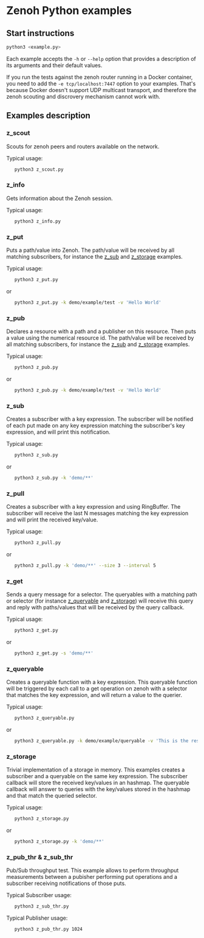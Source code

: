 # Zenoh Python examples

## Start instructions

   ```bash
   python3 <example.py>
   ```

Each example accepts the `-h` or `--help` option that provides a description of its arguments and their default values.

If you run the tests against the zenoh router running in a Docker container, you need to add the
`-e tcp/localhost:7447` option to your examples. That's because Docker doesn't support UDP multicast
transport, and therefore the zenoh scouting and discrovery mechanism cannot work with.

## Examples description

### z_scout

Scouts for zenoh peers and routers available on the network.

Typical usage:

   ```bash
      python3 z_scout.py
   ```

### z_info

Gets information about the Zenoh session.

Typical usage:

   ```bash
      python3 z_info.py
   ```

### z_put

Puts a path/value into Zenoh.
The path/value will be received by all matching subscribers, for instance the [z_sub](#z_sub)
and [z_storage](#z_storage) examples.

Typical usage:

   ```bash
      python3 z_put.py
   ```

or

   ```bash
      python3 z_put.py -k demo/example/test -v 'Hello World'
   ```

### z_pub

Declares a resource with a path and a publisher on this resource. Then puts a value using the numerical resource id.
The path/value will be received by all matching subscribers, for instance the [z_sub](#z_sub)
and [z_storage](#z_storage) examples.

Typical usage:

   ```bash
      python3 z_pub.py
   ```

or

   ```bash
      python3 z_pub.py -k demo/example/test -v 'Hello World'
   ```

### z_sub

Creates a subscriber with a key expression.
The subscriber will be notified of each put made on any key expression matching
the subscriber's key expression, and will print this notification.

Typical usage:

   ```bash
      python3 z_sub.py
   ```

or

   ```bash
      python3 z_sub.py -k 'demo/**'
   ```

### z_pull

Creates a subscriber with a key expression and using RingBuffer.
The subscriber will receive the last N messages matching the key
expression and will print the received key/value.

Typical usage:

   ```bash
      python3 z_pull.py
   ```

or

   ```bash
      python3 z_pull.py -k 'demo/**' --size 3 --interval 5
   ```

### z_get

Sends a query message for a selector.
The queryables with a matching path or selector (for instance [z_queryable](#z_queryable) and [z_storage](#z_storage))
will receive this query and reply with paths/values that will be received by the query callback.

Typical usage:

   ```bash
      python3 z_get.py
   ```

or

   ```bash
      python3 z_get.py -s 'demo/**'
   ```

### z_queryable

Creates a queryable function with a key expression.
This queryable function will be triggered by each call to a get operation on zenoh
with a selector that matches the key expression, and will return a value to the querier.

Typical usage:

   ```bash
      python3 z_queryable.py
   ```

or

   ```bash
      python3 z_queryable.py -k demo/example/queryable -v 'This is the result'
   ```

### z_storage

Trivial implementation of a storage in memory.
This examples creates a subscriber and a queryable on the same key expression.
The subscriber callback will store the received key/values in an hashmap.
The queryable callback will answer to queries with the key/values stored in the hashmap
and that match the queried selector.

Typical usage:

   ```bash
      python3 z_storage.py
   ```

or

   ```bash
      python3 z_storage.py -k 'demo/**'
   ```

### z_pub_thr & z_sub_thr

Pub/Sub throughput test.
This example allows to perform throughput measurements between a pubisher performing
put operations and a subscriber receiving notifications of those puts.

Typical Subscriber usage:

   ```bash
      python3 z_sub_thr.py
   ```

Typical Publisher usage:

   ```bash
      python3 z_pub_thr.py 1024
   ```

